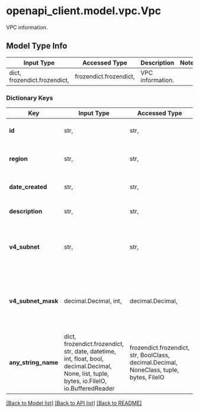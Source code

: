 # openapi_client.model.vpc.Vpc

VPC information.

## Model Type Info
Input Type | Accessed Type | Description | Notes
------------ | ------------- | ------------- | -------------
dict, frozendict.frozendict,  | frozendict.frozendict,  | VPC information. | 

### Dictionary Keys
Key | Input Type | Accessed Type | Description | Notes
------------ | ------------- | ------------- | ------------- | -------------
**id** | str,  | str,  | A unique ID for the VPC. | 
**region** | str,  | str,  | The [Region id](#operation/list-regions) where the VPC is located. | [optional] 
**date_created** | str,  | str,  | Date the VPC was created. | [optional] 
**description** | str,  | str,  | A description of the VPC. | [optional] 
**v4_subnet** | str,  | str,  | The IPv4 VPC address. For example: 10.99.0.0 | [optional] 
**v4_subnet_mask** | decimal.Decimal, int,  | decimal.Decimal,  | The number of bits for the netmask in CIDR notation. Example: 24 | [optional] 
**any_string_name** | dict, frozendict.frozendict, str, date, datetime, int, float, bool, decimal.Decimal, None, list, tuple, bytes, io.FileIO, io.BufferedReader | frozendict.frozendict, str, BoolClass, decimal.Decimal, NoneClass, tuple, bytes, FileIO | any string name can be used but the value must be the correct type | [optional]

[[Back to Model list]](../../openapi-client/README.md#documentation-for-models) [[Back to API list]](../../openapi-client/README.md#documentation-for-api-endpoints) [[Back to README]](../../openapi-client/README.md)


